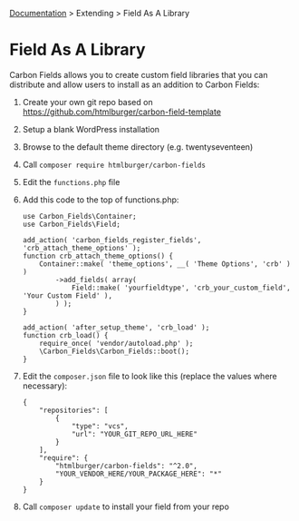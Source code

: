 [Documentation](https://carbonfields.net/docs/) > Extending > Field As A Library

# Field As A Library

Carbon Fields allows you to create custom field libraries that you can distribute and allow users to install as an addition to Carbon Fields:

1. Create your own git repo based on <https://github.com/htmlburger/carbon-field-template>

2. Setup a blank WordPress installation

3. Browse to the default theme directory (e.g. twentyseventeen)

4. Call `composer require htmlburger/carbon-fields`

5. Edit the `functions.php` file

6. Add this code to the top of functions.php:

   ```
   use Carbon_Fields\Container;
   use Carbon_Fields\Field;

   add_action( 'carbon_fields_register_fields', 'crb_attach_theme_options' );
   function crb_attach_theme_options() {
       Container::make( 'theme_options', __( 'Theme Options', 'crb' ) )
           ->add_fields( array(
               Field::make( 'yourfieldtype', 'crb_your_custom_field', 'Your Custom Field' ),
           ) );
   }

   add_action( 'after_setup_theme', 'crb_load' );
   function crb_load() {
       require_once( 'vendor/autoload.php' );
       \Carbon_Fields\Carbon_Fields::boot();
   }
   ```

7. Edit the `composer.json` file to look like this (replace the values where necessary):

   ```
   {
       "repositories": [
           {
               "type": "vcs",
               "url": "YOUR_GIT_REPO_URL_HERE"
           }
       ],
       "require": {
           "htmlburger/carbon-fields": "^2.0",
           "YOUR_VENDOR_HERE/YOUR_PACKAGE_HERE": "*"
       }
   }

   ```

8. Call `composer update` to install your field from your repo